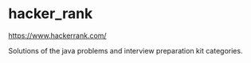 # hacker_rank

https://www.hackerrank.com/

Solutions of the java problems and interview preparation kit categories.